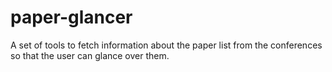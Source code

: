 # paper-glancer
A set of tools to fetch information about the paper list from the conferences so that the user can glance over them.

